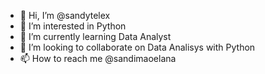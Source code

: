 - 👋 Hi, I’m @sandytelex
- 👀 I’m interested in Python
- 🌱 I’m currently learning Data Analyst
- 💞️ I’m looking to collaborate on Data Analisys with Python 
- 📫 How to reach me @sandimaoelana

<!---
sandytelex/sandytelex is a ✨ special ✨ repository because its `README.md` (this file) appears on your GitHub profile.
You can click the Preview link to take a look at your changes.
--->
